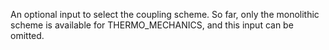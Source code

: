 An optional input to select the coupling scheme. So far, only the monolithic
scheme is available for THERMO_MECHANICS, and this input can be omitted.
